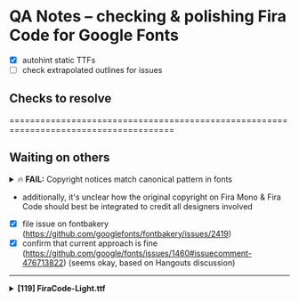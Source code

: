 # QA Notes – checking & polishing Fira Code for Google Fonts

- [x] autohint static TTFs
- [ ] check extrapolated outlines for issues

## Checks to resolve



======================================================================================

## Waiting on others

<details>
<summary>🔥 <b>FAIL:</b> Copyright notices match canonical pattern in fonts</summary>

* [com.google.fonts/check/font_copyright](https://github.com/googlefonts/fontbakery/search?q=com.google.fonts/check/font_copyright)
* 🔥 **FAIL** Name Table entry: Copyright notices should match a pattern similar to: 'Copyright 2017 The Familyname Project Authors (git url)'
But instead we have got: 'Copyright 2012-2015 The Mozilla Foundation, Telefonica S.A., and Nikita Prokopov (https://github.com/tonsky/FiraCode)'

</details>

- additionally, it's unclear how the original copyright on Fira Mono & Fira Code should best be integrated to credit all designers involved

- [x] file issue on fontbakery (https://github.com/googlefonts/fontbakery/issues/2419)
- [x] confirm that current approach is fine (https://github.com/google/fonts/issues/1460#issuecomment-476713822) (seems okay, based on Hangouts discussion)

----------------------------

<details>
<summary><b>[119] FiraCode-Light.ttf</b></summary>
<details>
<summary>🔥 <b>FAIL:</b> Checking file is named canonically.</summary>

* [com.google.fonts/check/canonical_filename](https://github.com/googlefonts/fontbakery/search?q=com.google.fonts/check/canonical_filename)
* 🔥 **FAIL** This is a variable font, but it is using a naming scheme typical of a static font.
* 🔥 **FAIL** Please change the font filename to use one of the following valid suffixes for variable fonts: VF, Italic-VF, Roman-VF

</details>

- [x] ask if/when this is changing (via hangouts) – Marc: "We’ll batch the vfs once they’ve implemented it"

----------------------------

======================================================================================

## Edits and corrected FontBakery checks



<details>
<summary>⚠ <b>WARN:</b> Stricter unitsPerEm criteria for Google Fonts. </summary>

* [com.google.fonts/check/unitsperem_strict](https://github.com/googlefonts/fontbakery/search?q=com.google.fonts/check/unitsperem_strict)
* ⚠ **WARN** Even though unitsPerEm (1000) in this font is reasonable. It is strongly advised to consider changing it to 2000, since it will likely improve the quality of Variable Fonts by avoiding excessive rounding of coordinates on interpolations.

</details>

- [x] scale UPM to 2000

----------------------------

<details>
<summary>🔥 <b>FAIL:</b> Are there non-ASCII characters in ASCII-only NAME table entries?</summary>

* [com.google.fonts/check/name/ascii_only_entries](https://github.com/googlefonts/fontbakery/search?q=com.google.fonts/check/name/ascii_only_entries)
* 🔥 **FAIL** There are 1 strings containing non-ASCII characters in the ASCII-only NAME table entries.
* ℹ **INFO** Bad string at [nameID 0, 'utf_16_be']: 'b'Copyright &#169; 2015 by Nikita Prokopov''

</details>

- [x] remove © symbol

----------------------------

<details>
<summary><b>[31] Family checks</b></summary>
<details>
<summary>🔥 <b>FAIL:</b> METADATA.pb: According Google Fonts standards, families should have a Regular style.</summary>

* [com.google.fonts/check/metadata/has_regular](https://github.com/googlefonts/fontbakery/search?q=com.google.fonts/check/metadata/has_regular)
* 🔥 **FAIL** This family lacks a Regular (style: normal and weight: 400) as required by Google Fonts standards.

</details>

- [x] this issue is already filed with fontbakery (https://github.com/googlefonts/fontbakery/issues/2378)

----------------------------

<details>
<summary>🔥 <b>FAIL:</b> Checking OS/2 usWinAscent & usWinDescent.</summary>

* [com.google.fonts/check/family/win_ascent_and_descent](https://github.com/googlefonts/fontbakery/search?q=com.google.fonts/check/family/win_ascent_and_descent)
* 🔥 **FAIL** OS/2.usWinAscent value should be equal or greater than 1050, but got 935 instead [code: ascent]
* 🔥 **FAIL** OS/2.usWinDescent value should be equal or greater than 500, but got 265 instead [code: descent]

</details>

- [x] run script to correct vertical metrics, recheck
- [x] ~~add issue~~ issue exists to gf-docs to update vertical metrics to recommendation at https://github.com/googlefonts/fontbakery/issues/2164#issuecomment-436595886 (will track / manage separately)


----------------------------

<details>
<summary>🔥 <b>FAIL:</b> Glyph names are all valid?</summary>

* [com.google.fonts/check/valid_glyphnames](https://github.com/googlefonts/fontbakery/search?q=com.google.fonts/check/valid_glyphnames)
* 🔥 **FAIL** The following glyph names do not comply with naming conventions: ['numbersign_numbersign_numbersign.liga', 'numbersign_numbersign_numbersign_numbersign.liga', 'numbersign_underscore_parenleft.liga', 'backslash_backslash_backslash.rem', 'numbersign_numbersign_numbersign.liga.rem', 'numbersign_numbersign_numbersign_numbersign.liga.rem', 'semicolon_semicolon_semicolon.rem', 'quadrantUpperLeftAndLowerLeftAndLowerRight', 'quadrantUpperLeftAndUpperRightAndLowerLeft', 'quadrantUpperLeftAndUpperRightAndLowerRight', 'quadrantUpperRightAndLowerLeftAndLowerRight', 'whiteSquareWithUpperLeftQuadrant', 'whiteSquareWithLowerLeftQuadrant', 'whiteSquareWithLowerRightQuadrant', 'whiteSquareWithUpperRightQuadrant', 'asciitilde_asciitilde_greater.liga', 'ampersand_ampersand_ampersand.rem', 'asciitilde_asciitilde_asciitilde.rem'] A glyph name may be up to 31 characters in length, must be entirely comprised of characters from the following set: A-Z a-z 0-9 .(period) _(underscore). and must not start with a digit or period. There are a few exceptions such as the special character ".notdef". The glyph names "twocents", "a1", and "_" are all valid, while "2cents" and ".twocents" are not.

</details>

- [x] issue filed at https://github.com/tonsky/FiraCode/issues/730 – I'm guessing this won't cause any real issues on the web fonts.
    - I'll leave these glyphs as they are for now, and let @tonsky handle it if it seems to be the cause of an actual user issue

----------------------------

<details>
<summary>🔥 <b>FAIL:</b> Variable font weight coordinates must be multiples of 100.</summary>

* [com.google.fonts/check/varfont_weight_instances](https://github.com/googlefonts/fontbakery/search?q=com.google.fonts/check/varfont_weight_instances)
* 🔥 **FAIL** Found an variable font instance with 'wght'=450.0. This should instead be a multiple of 100.

</details>

- (fontmake also started to fail, as "Retina" instance was given a custom param of `weightClass: 900`)

- [x] uncheck "Retina" instance as `is active` instance
- [x] file issue with FontBakery to ask Dave/Marc about this `450` weight "Retina" instance (https://github.com/googlefonts/fontbakery/issues/2420)- 
- [x] change if you find a better approach to keep Retina without disrupting builds / Regular weight
  - To set up the instance in GlyhpsApp such that it exports a font as expected: "Retina" gets a custom parameter of `weightClass: 450`, and a glyphs menu-weight of "Normal." Tested in axis-praxis, it seems to work well. All instances have a `weightClass` custom parameter.
  
----------------------------

<details>
<summary>🔥 <b>FAIL:</b> Checking OS/2 usWeightClass.</summary>

* [com.google.fonts/check/usweightclass](https://github.com/googlefonts/fontbakery/search?q=com.google.fonts/check/usweightclass)
* 🔥 **FAIL** OS/2 usWeightClass expected value for 'Light' is 300 but this font has 400.

</details>

- [ ] explore to find why this would be happening ... 
  - Encode Sans gets an OS/2 usWeightClass of `100`, matching its default instance.
  
**Solution**
- Custom Parameters of `Axis Location` needed to be set in source masters (https://github.com/googlei18n/fontmake/issues/540)

----------------------------